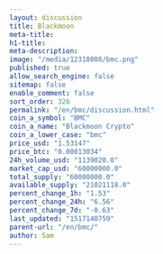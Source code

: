 ```yaml
---
layout: discussion
title: Blackmoon
meta-title: 
h1-title: 
meta-description: 
image: "/media/12318008/bmc.png"
published: true
allow_search_engine: false
sitemap: false
enable_comment: false
sort_order: 326
permalink: "/en/bmc/discussion.html"
coin_a_symbol: "BMC"
coin_a_name: "Blackmoon Crypto"
coin_a_lower_case: "bmc"
price_usd: "1.53147"
price_btc: "0.00013034"
24h_volume_usd: "1139020.0"
market_cap_usd: "60000000.0"
total_supply: "60000000.0"
available_supply: "21021118.0"
percent_change_1h: "1.53"
percent_change_24h: "6.56"
percent_change_7d: "-0.63"
last_updated: "1517140759"
parent-url: "/en/bmc/"
author: Sam
---
```


